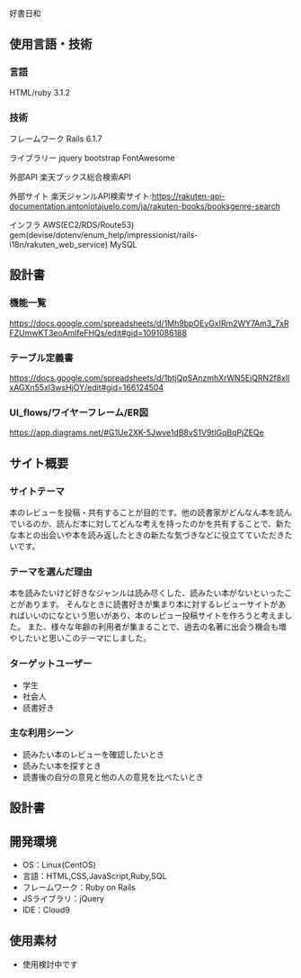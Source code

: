 好書日和
## 使用言語・技術
### 言語
HTML/ruby 3.1.2

### 技術
フレームワーク
 Rails 6.1.7

ライブラリー
 jquery
 bootstrap
 FontAwesome

外部API
 楽天ブックス総合検索API

外部サイト
 楽天ジャンルAPI検索サイト:https://rakuten-api-documentation.antoniotajuelo.com/ja/rakuten-books/booksgenre-search

インフラ
 AWS(EC2/RDS/Route53)
 gem(devise/dotenv/enum_help/impressionist/rails-i18n/rakuten_web_service) MySQL
 
## 設計書
### 機能一覧
https://docs.google.com/spreadsheets/d/1Mh9bpOEyGxIRm2WY7Am3_7xRFZUmwKT3eoAmlfeFHQs/edit#gid=1091086188

### テーブル定義書
https://docs.google.com/spreadsheets/d/1btjQpSAnzmhXrWN5EjQRN2f8xIlxAGXn55xl3wsHjOY/edit#gid=166124504

### UI_flows/ワイヤーフレーム/ER図
https://app.diagrams.net/#G1Ue2XK-5Jwve1dB8vS1V9tlGqBqPjZEQe

## サイト概要
### サイトテーマ
本のレビューを投稿・共有することが目的です。他の読書家がどんなん本を読んでいるのか、読んだ本に対してどんな考えを持ったのかを共有することで、新たな本との出会いや本を読み返したときの新たな気づきなどに役立てていただきたいです。

### テーマを選んだ理由
本を読みたいけど好きなジャンルは読み尽くした、読みたい本がないといったことがあります。
そんなときに読書好きが集まり本に対するレビューサイトがあればいいのになという思いがあり、本のレビュー投稿サイトを作ろうと考えました。
また、様々な年齢の利用者が集まることで、過去の名著に出会う機会も増やしたいと思いこのテーマにしました。

### ターゲットユーザー
* 学生
* 社会人
* 読書好き

### 主な利用シーン
* 読みたい本のレビューを確認したいとき
* 読みたい本を探すとき
* 読書後の自分の意見と他の人の意見を比べたいとき

## 設計書

## 開発環境
- OS：Linux(CentOS)
- 言語：HTML,CSS,JavaScript,Ruby,SQL
- フレームワーク：Ruby on Rails
- JSライブラリ：jQuery
- IDE：Cloud9

## 使用素材
* 使用検討中です